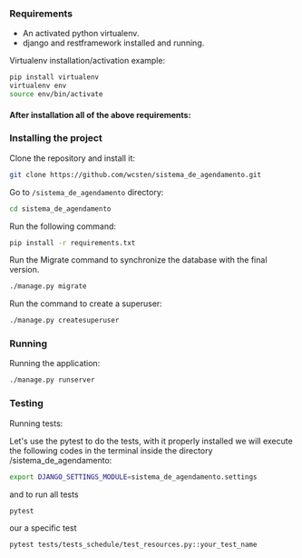 ### Requirements

* An activated python virtualenv.
* django and restframework installed and running.

Virtualenv installation/activation example:
```bash
pip install virtualenv
virtualenv env
source env/bin/activate
```

#### After installation all of the above requirements:

### Installing the project

Clone the repository and install it:

```bash 
git clone https://github.com/wcsten/sistema_de_agendamento.git
```

Go to `/sistema_de_agendamento` directory:

```bash
cd sistema_de_agendamento
```

Run the following command:

```bash
pip install -r requirements.txt
```

Run the Migrate command to synchronize the database with the final version.

```bash
./manage.py migrate
```
Run the command to create a superuser:
```bash
./manage.py createsuperuser
```

### Running

Running the application:
```bash
./manage.py runserver
```

### Testing

Running tests:

Let's use the pytest to do the tests, with it properly installed we will execute the following codes in the terminal inside the directory
/sistema_de_agendamento:



```bash
export DJANGO_SETTINGS_MODULE=sistema_de_agendamento.settings
```

and to run all tests

```bash
pytest
```
our a specific test

```bash
pytest tests/tests_schedule/test_resources.py::your_test_name
```

